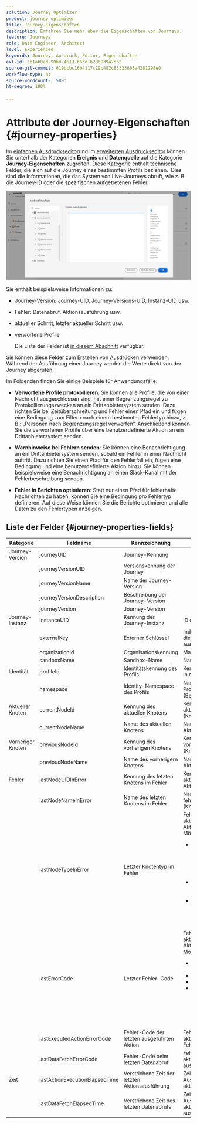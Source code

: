 ```yaml
---
solution: Journey Optimizer
product: journey optimizer
title: Journey-Eigenschaften
description: Erfahren Sie mehr über die Eigenschaften von Journeys.
feature: Journeys
role: Data Engineer, Architect
level: Experienced
keywords: Journey, Ausdruck, Editor, Eigenschaften
exl-id: eb1ab0ed-90bd-4613-b63d-b28693947db2
source-git-commit: 619bcbc16b4117c29c482c85323603a4281298e0
workflow-type: ht
source-wordcount: '589'
ht-degree: 100%

---
```


# Attribute der Journey-Eigenschaften {#journey-properties}

Im [einfachen Ausdruckseditor](../condition-activity.md#about_condition)und im [erweiterten Ausdruckseditor](../expression/expressionadvanced.md) können Sie unterhalb der Kategorien **Ereignis** und **Datenquelle** auf die Kategorie **Journey-Eigenschaften** zugreifen. Diese Kategorie enthält technische Felder, die sich auf die Journey eines bestimmten Profils beziehen.  Dies sind die Informationen, die das System von Live-Journeys abruft, wie z. B. die Journey-ID oder die spezifischen aufgetretenen Fehler.

![](../assets/journey-properties.png)

Sie enthält beispielsweise Informationen zu:

* Journey-Version: Journey-UID, Journey-Versions-UID, Instanz-UID usw.
* Fehler: Datenabruf, Aktionsausführung usw.
* aktueller Schritt, letzter aktueller Schritt usw.
* verworfene Profile

  Die Liste der Felder ist [in diesem Abschnitt](#journey-properties-fields) verfügbar.

Sie können diese Felder zum Erstellen von Ausdrücken verwenden. Während der Ausführung einer Journey werden die Werte direkt von der Journey abgerufen.

Im Folgenden finden Sie einige Beispiele für Anwendungsfälle:

* **Verworfene Profile protokollieren**: Sie können alle Profile, die von einer Nachricht ausgeschlossen sind, mit einer Begrenzungsregel zu Protokollierungszwecken an ein Drittanbietersystem senden. Dazu richten Sie bei Zeitüberschreitung und Fehler einen Pfad ein und fügen eine Bedingung zum Filtern nach einem bestimmten Fehlertyp hinzu, z. B.: „Personen nach Begrenzungsregel verwerfen“. Anschließend können Sie die verworfenen Profile über eine benutzerdefinierte Aktion an ein Drittanbietersystem senden.

* **Warnhinweise bei Fehlern senden**: Sie können eine Benachrichtigung an ein Drittanbietersystem senden, sobald ein Fehler in einer Nachricht auftritt. Dazu richten Sie einen Pfad für den Fehlerfall ein, fügen eine Bedingung und eine benutzerdefinierte Aktion hinzu. Sie können beispielsweise eine Benachrichtigung an einen Slack-Kanal mit der Fehlerbeschreibung senden.

* **Fehler in Berichten optimieren**: Statt nur einen Pfad für fehlerhafte Nachrichten zu haben, können Sie eine Bedingung pro Fehlertyp definieren. Auf diese Weise können Sie die Berichte optimieren und alle Daten zu den Fehlertypen anzeigen.

## Liste der Felder {#journey-properties-fields}

| Kategorie | Feldname | Kennzeichnung | Beschreibung |
|---|---|---|------------|
| Journey-Version | journeyUID | Journey-Kennung | |
| | journeyVersionUID | Versionskennung der Journey | |
| | journeyVersionName | Name der Journey-Version | |
| | journeyVersionDescription | Beschreibung der Journey-Version | |
| | journeyVersion | Journey-Version | |
| Journey-Instanz | instanceUID | Kennung der Journey-Instanz | ID der Instanz |
| | externalKey | Externer Schlüssel | Individuelle Kennung, die die Journey auslöst |
| | organizationId | Organisationskennung | Markenorganisation |
| | sandboxName | Sandbox-Name | Name der Sandbox |
| Identität | profileId | Identitätskennung des Profils | Kennung des Profils in der Journey |
| | namespace | Identity-Namespace des Profils | Namespace des Profils in der Journey (Beispiel: ECID) |
| Aktueller Knoten | currentNodeId | Kennung des aktuellen Knotens | Kennung der aktuellen Aktivität (Knoten) |
| | currentNodeName | Name des aktuellen Knotens | Name der aktuellen Aktivität (Knoten) |
| Vorheriger Knoten | previousNodeId | Kennung des vorherigen Knotens | Kennung der vorherigen Aktivität (Knoten) |
| | previousNodeName | Name des vorherigern Knotens | Name der vorherigen Aktivität (Knoten) |
| Fehler | lastNodeUIDInError | Kennung des letzten Knotens im Fehler | Kennung der aktuellen fehlerhaften Aktivität (Knoten) |
| | lastNodeNameInError | Name des letzten Knotens im Fehler | Name der aktuellen fehlerhaften Aktivität (Knoten) |
| | lastNodeTypeInError | Letzter Knotentyp im Fehler | Fehlertyp der aktuellen fehlerhaften Aktivität (Knoten). Mögliche Typen:<ul><li>Ereignisse: Ereignisse, Reaktionen, SQ (Beispiel: Zielgruppen-Qualifizierung)</li><li>Flusssteuerung: Ende, Bedingung, Warten</li><li>Aktionen: ACS-Aktionen, Sprung, benutzerdefinierte Aktion</li></ul> |
| | lastErrorCode | Letzter Fehler-Code | Fehler-Code der aktuellen fehlerhaften Aktivität (Knoten). Mögliche Fehler: <ul><li>HTTP-Fehler-Codes</li><li>capped</li><li>timedOut</li><li>Fehler (Beispiel: Standard bei unerwartetem Fehler. Sollte nicht / äußerst selten vorkommen.)</li></ul> |
| | lastExecutedActionErrorCode | Fehler-Code der letzten ausgeführten Aktion | Fehler-Code der aktuellen Aktion im Fehler |
| | lastDataFetchErrorCode | Fehler-Code beim letzten Datenabruf | Fehler-Code beim aktuellen Datenabruf aus Datenquellen |
| Zeit | lastActionExecutionElapsedTime | Verstrichene Zeit der letzten Aktionsausführung | Zeitaufwand für die Ausführung der aktuellen Aktion |
| | lastDataFetchElapsedTime | Verstrichene Zeit des letzten Datenabrufs | Zeitaufwand für die Ausführung des aktuellen Datenabrufs aus Datenquellen |
